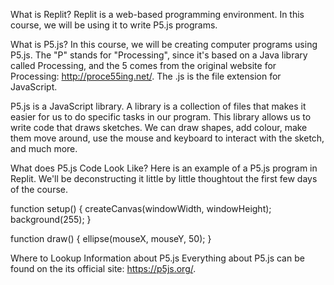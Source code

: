 What is Replit?
Replit is a web-based programming environment. In this course, we will be using it to write P5.js programs.

What is P5.js?
In this course, we will be creating computer programs using P5.js. The "P" stands for "Processing", since it's based on a Java library called Processing, and the 5 comes from the original website for Processing: http://proce55ing.net/. The .js is the file extension for JavaScript.

P5.js is a JavaScript library. A library is a collection of files that makes it easier for us to do specific tasks in our program. This library allows us to write code that draws sketches. We can draw shapes, add colour, make them move around, use the mouse and keyboard to interact with the sketch, and much more.

What does P5.js Code Look Like?
Here is an example of a P5.js program in Replit. We'll be deconstructing it little by little thoughtout the first few days of the course.

function setup() {
  createCanvas(windowWidth, windowHeight);
  background(255);
}

function draw() {
  ellipse(mouseX, mouseY, 50);
}


Where to Lookup Information about P5.js
Everything about P5.js can be found on the its official site: https://p5js.org/.

